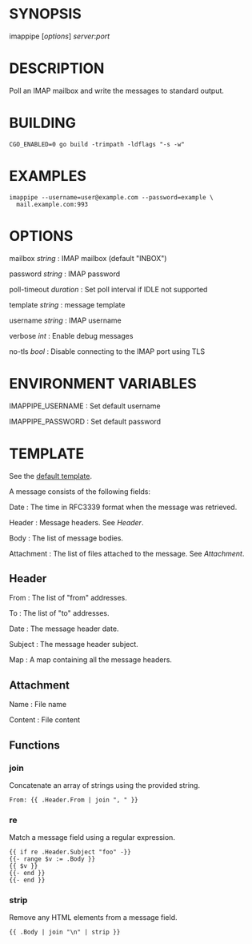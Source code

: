 # SYNOPSIS

imappipe [*options*] *server*:*port*

# DESCRIPTION

Poll an IMAP mailbox and write the messages to standard output.

# BUILDING

    CGO_ENABLED=0 go build -trimpath -ldflags "-s -w"

# EXAMPLES

    imappipe --username=user@example.com --password=example \
      mail.example.com:993

# OPTIONS

mailbox *string*
:   IMAP mailbox (default "INBOX")

password *string*
:   IMAP password

poll-timeout *duration*
:   Set poll interval if IDLE not supported

template *string*
:   message template

username *string*
:   IMAP username

verbose *int*
:   Enable debug messages

no-tls *bool*
:   Disable connecting to the IMAP port using TLS

# ENVIRONMENT VARIABLES

IMAPPIPE_USERNAME
:   Set default username

IMAPPIPE_PASSWORD
:   Set default password

# TEMPLATE

See the [default
template](https://github.com/msantos/imappipe/blob/master/template.txt).

A message consists of the following fields:

Date
:   The time in RFC3339 format when the message was retrieved.

Header
:   Message headers. See _Header_.

Body
:   The list of message bodies.

Attachment
:   The list of files attached to the message. See _Attachment_.

## Header

From
:   The list of "from" addresses.

To
:   The list of "to" addresses.

Date
:   The message header date.

Subject
:   The message header subject.

Map
:   A map containing all the message headers.

## Attachment

Name
:   File name

Content
:   File content

## Functions

### join

Concatenate an array of strings using the provided string.

```
From: {{ .Header.From | join ", " }}
```

### re

Match a message field using a regular expression.

```
{{ if re .Header.Subject "foo" -}}
{{- range $v := .Body }}
{{ $v }}
{{- end }}
{{- end }}
```

### strip

Remove any HTML elements from a message field.

```
{{ .Body | join "\n" | strip }}
```

